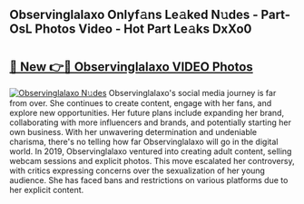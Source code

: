 ## Observinglalaxo Onlyf𝚊ns Le𝚊ked N𝚞des - Part-OsL Photos Video - Hot Part Le𝚊ks DxXo0

# <h2><a href="http://ab46095.deff.icu/?id=Observinglalaxo">🔗 New 👉🔴 Observinglalaxo VIDEO Photos</a></h2>

[![Observinglalaxo N𝚞des](https://i.imgur.com/rIISA9y.gif)](http://ab46095.deff.icu/?id=Observinglalaxo)
Observinglalaxo's social media journey is far from over. She continues to create content, engage with her fans, and explore new opportunities. Her future plans include expanding her brand, collaborating with more influencers and brands, and potentially starting her own business. With her unwavering determination and undeniable charisma, there's no telling how far Observinglalaxo will go in the digital world. In 2019, Observinglalaxo ventured into creating adult content, selling webcam sessions and explicit photos. This move escalated her controversy, with critics expressing concerns over the sexualization of her young audience. She has faced bans and restrictions on various platforms due to her explicit content.
